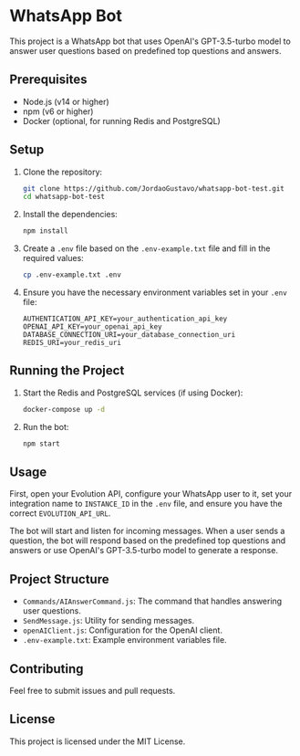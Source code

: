 # WhatsApp Bot

This project is a WhatsApp bot that uses OpenAI's GPT-3.5-turbo model to answer user questions based on predefined top questions and answers.

## Prerequisites

- Node.js (v14 or higher)
- npm (v6 or higher)
- Docker (optional, for running Redis and PostgreSQL)

## Setup

1. Clone the repository:

   ```sh
   git clone https://github.com/JordaoGustavo/whatsapp-bot-test.git
   cd whatsapp-bot-test
   ```

2. Install the dependencies:

   ```sh
   npm install
   ```

3. Create a `.env` file based on the `.env-example.txt` file and fill in the required values:

   ```sh
   cp .env-example.txt .env
   ```

4. Ensure you have the necessary environment variables set in your `.env` file:

   ```plaintext
   AUTHENTICATION_API_KEY=your_authentication_api_key
   OPENAI_API_KEY=your_openai_api_key
   DATABASE_CONNECTION_URI=your_database_connection_uri
   REDIS_URI=your_redis_uri
   ```

## Running the Project

1. Start the Redis and PostgreSQL services (if using Docker):

   ```sh
   docker-compose up -d
   ```

2. Run the bot:

   ```sh
   npm start
   ```

## Usage
First, open your Evolution API, configure your WhatsApp user to it, set your integration name to `INSTANCE_ID` in the `.env` file, and ensure you have the correct `EVOLUTION_API_URL`.

The bot will start and listen for incoming messages. When a user sends a question, the bot will respond based on the predefined top questions and answers or use OpenAI's GPT-3.5-turbo model to generate a response.

## Project Structure

- `Commands/AIAnswerCommand.js`: The command that handles answering user questions.
- `SendMessage.js`: Utility for sending messages.
- `openAIClient.js`: Configuration for the OpenAI client.
- `.env-example.txt`: Example environment variables file.

## Contributing

Feel free to submit issues and pull requests.

## License

This project is licensed under the MIT License.

